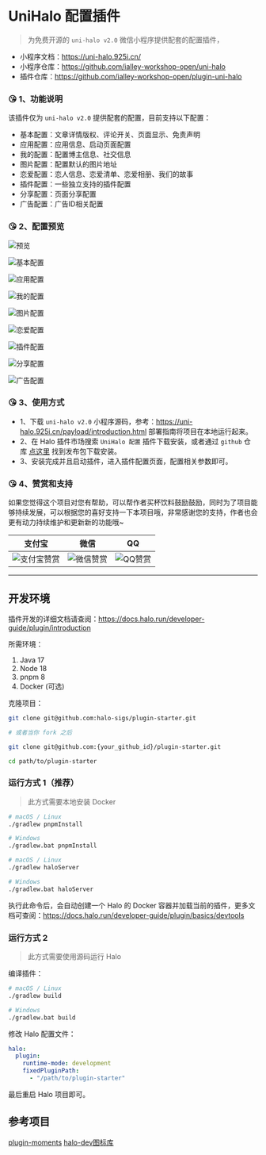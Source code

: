 # UniHalo 配置插件

> 为免费开源的 `uni-halo v2.0` 微信小程序提供配套的配置插件， 

* 小程序文档：https://uni-halo.925i.cn/
* 小程序仓库：https://github.com/ialley-workshop-open/uni-halo
* 插件仓库：https://github.com/ialley-workshop-open/plugin-uni-halo

### 😘 1、功能说明
该插件仅为 `uni-halo v2.0` 提供配套的配置，目前支持以下配置：

- 基本配置：文章详情版权、评论开关、页面显示、免责声明
- 应用配置：应用信息、启动页面配置
- 我的配置：配置博主信息、社交信息
- 图片配置：配置默认的图片地址
- 恋爱配置：恋人信息、恋爱清单、恋爱相册、我们的故事
- 插件配置：一些独立支持的插件配置
- 分享配置：页面分享配置
- 广告配置：广告ID相关配置

### 😘 2、配置预览

![预览](https://img.925i.cn/file/0a550a70a42b62a92e042.png) 

![基本配置](https://img.925i.cn/file/a2753f4614e257bb4ceb8.png)

![应用配置](https://img.925i.cn/file/ebfa18e67ebd105bf250a.png)

![我的配置](https://img.925i.cn/file/f2baabe2590db060e69e0.png)

![图片配置](https://img.925i.cn/file/39977d2f8e213be449990.png)

![恋爱配置](https://img.925i.cn/file/4923977f46d484a2fee71.png)

![插件配置](https://img.925i.cn/file/65903d5ae26f09410ddd3.png)

![分享配置](https://img.925i.cn/file/c10ae8a6fbb7bb65e3521.png)

![广告配置](https://img.925i.cn/file/0acd12f2b430d3026540a.png)


### 😘 3、使用方式

- 1、下载 `uni-halo v2.0` 小程序源码，参考：https://uni-halo.925i.cn/payload/introduction.html 部署指南将项目在本地运行起来。
- 2、在 Halo 插件市场搜索 `UniHalo 配置` 插件下载安装，或者通过 `github` 仓库 [点这里](https://github.com/ialley-workshop-open/plugin-uni-halo/releases) 找到发布包下载安装。
- 3、安装完成并且启动插件，进入插件配置页面，配置相关参数即可。


### 😘 4、赞赏和支持

如果您觉得这个项目对您有帮助，可以帮作者买杯饮料鼓励鼓励，同时为了项目能够持续发展，可以根据您的喜好支持一下本项目哦，非常感谢您的支持，作者也会更有动力持续维护和更新新的功能哦~

|                支付宝												                 |                微信												                 |                QQ												                 |
|:----------------------------------------------:|:---------------------------------------------:|:---------------------------------------------:|
| ![支付宝赞赏](https://b.925i.cn/skm/zf_zfb_skm.png) | ![微信赞赏](https://b.925i.cn/skm/zf_wx_zsm.png)	 | ![QQ赞赏](https://b.925i.cn/skm/zf_qq_skm.png)	 |



---

## 开发环境

插件开发的详细文档请查阅：<https://docs.halo.run/developer-guide/plugin/introduction>

所需环境：

1. Java 17
2. Node 18
3. pnpm 8
4. Docker (可选)

克隆项目：

```bash
git clone git@github.com:halo-sigs/plugin-starter.git

# 或者当你 fork 之后

git clone git@github.com:{your_github_id}/plugin-starter.git
```

```bash
cd path/to/plugin-starter
```

### 运行方式 1（推荐）

> 此方式需要本地安装 Docker

```bash
# macOS / Linux
./gradlew pnpmInstall

# Windows
./gradlew.bat pnpmInstall
```

```bash
# macOS / Linux
./gradlew haloServer

# Windows
./gradlew.bat haloServer
```

执行此命令后，会自动创建一个 Halo 的 Docker 容器并加载当前的插件，更多文档可查阅：<https://docs.halo.run/developer-guide/plugin/basics/devtools>

### 运行方式 2

> 此方式需要使用源码运行 Halo

编译插件：

```bash
# macOS / Linux
./gradlew build

# Windows
./gradlew.bat build
```

修改 Halo 配置文件：

```yaml
halo:
  plugin:
    runtime-mode: development
    fixedPluginPath:
      - "/path/to/plugin-starter"
```

最后重启 Halo 项目即可。


## 参考项目
[plugin-moments](https://github.com/halo-sigs/plugin-moments)
[halo-dev图标库](https://icon-sets.iconify.design/)
